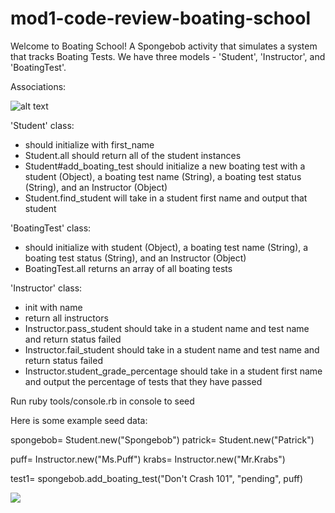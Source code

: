 # mod1-code-review-boating-school

Welcome to Boating School!  A Spongebob activity that simulates a system that tracks Boating Tests.  We have three models - 'Student', 'Instructor', and 'BoatingTest'.

Associations:

![alt text][chart]

[chart]: https://i.imgur.com/eiFqjJe.png

'Student' class:
* should initialize with first_name
* Student.all should return all of the student instances
* Student#add_boating_test should initialize a new boating test with a student (Object), a boating test name (String), a boating test status (String), and an Instructor (Object)
* Student.find_student will take in a student first name and output that student


'BoatingTest' class:
* should initialize with student (Object), a boating test name (String), a boating test status (String), and an Instructor (Object)
* BoatingTest.all returns an array of all boating tests

'Instructor' class:
* init with name
* return all instructors
* Instructor.pass_student should take in a student name and test name and return status failed
* Instructor.fail_student should take in a student name and test name and return status failed
* Instructor.student_grade_percentage should take in a student first name and output the percentage of tests that they have passed


Run ruby tools/console.rb in console to seed

Here is some example seed data:

spongebob= Student.new("Spongebob")
 patrick= Student.new("Patrick")

puff= Instructor.new("Ms.Puff")
krabs= Instructor.new("Mr.Krabs")

test1= spongebob.add_boating_test("Don't Crash 101", "pending", puff)


![](https://media.giphy.com/media/GwYxLtDaB3Wso/giphy.gif)
